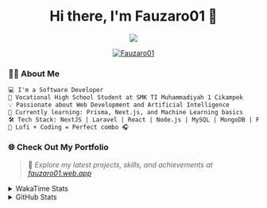 <h1 align="center">Hi there, I'm Fauzaro01 👋</h1>

<p align="center">
  <img src="https://readme-typing-svg.herokuapp.com?font=Fira+Code&size=22&pause=1000&center=true&vCenter=true&width=460&lines=Full+Stack+Web+Developer;Self-Taught+Programmer;Always+Learning+New+Things;Love+to+Build+Cool+Stuff+😎" />
</p>

<p align="center">
  <a href="https://github.com/Fauzaro01">
    <img src="https://komarev.com/ghpvc/?username=Fauzaro01&label=Profile+views&color=blue&style=flat" alt="Fauzaro01" />
  </a>
</p>

### 👨‍💻 About Me

```txt
💻 I'm a Software Developer
🏫 Vocational High School Student at SMK TI Muhammadiyah 1 Cikampek
💡 Passionate about Web Development and Artificial Intelligence
🌱 Currently learning: Prisma, Next.js, and Machine Learning basics
🛠️ Tech Stack: NextJS | Laravel | React | Node.js | MySQL | MongoDB | PrismaJS
🎵 Lofi + Coding = Perfect combo 🎧
```


### 🌐 Check Out My Portfolio

> 📎 *Explore my latest projects, skills, and achievements at [fauzaro01.web.app](https://fauzaro01.web.app)*


<details>
  <summary>
     WakaTime Stats
  </summary>
  <br>
  
  <!--START_SECTION:waka-->

```txt
From: 10 September 2021 - To: 06 October 2025

Total Time: 984 hrs

JavaScript          318 hrs 29 mins ████████░░░░░░░░░░░░░░░░░   32.37 %
PHP                 181 hrs 53 mins ████▓░░░░░░░░░░░░░░░░░░░░   18.48 %
HTML                109 hrs 33 mins ██▓░░░░░░░░░░░░░░░░░░░░░░   11.13 %
Blade Template      86 hrs 38 mins  ██▒░░░░░░░░░░░░░░░░░░░░░░   08.80 %
EJS                 70 hrs 5 mins   █▓░░░░░░░░░░░░░░░░░░░░░░░   07.12 %
Java                44 hrs 7 mins   █░░░░░░░░░░░░░░░░░░░░░░░░   04.48 %
CSS                 37 hrs 32 mins  █░░░░░░░░░░░░░░░░░░░░░░░░   03.81 %
JSON                35 hrs 22 mins  █░░░░░░░░░░░░░░░░░░░░░░░░   03.60 %
TypeScript          21 hrs 39 mins  ▓░░░░░░░░░░░░░░░░░░░░░░░░   02.20 %
Python              13 hrs 52 mins  ▒░░░░░░░░░░░░░░░░░░░░░░░░   01.41 %
```

<!--END_SECTION:waka-->
</details>
<details>
  <summary>
    GitHub Stats
  </summary>
  <br>
  <div align="center">
    <img src="https://github-readme-stats.vercel.app/api?username=Fauzaro01&show_icons=true&theme=algolia" alt="Fauzaro01's GitHub Stats" style="margin: 20px;" />
    <img src="https://github-readme-streak-stats.herokuapp.com/?user=Fauzaro01&theme=algolia" alt="Fauzaro01's GitHub Streak" style="margin: 20px;" />
  </div>

  <div align="center">
    <img src="https://github-readme-stats.vercel.app/api?username=Fauzaro01&show_icons=true&locale=en&count_private=true&hide_rank=true&custom_title=My%20GitHub%20Stats&disable_animations=true&theme=algolia" alt="Fauzaro01's Stars" style="margin: 20px;" />
    <img src="https://github-readme-stats.vercel.app/api/top-langs/?username=Fauzaro01&langs_count=8&theme=algolia&layout=compact" alt="Top Languages" style="margin: 20px;" />
  </div>
</details>
